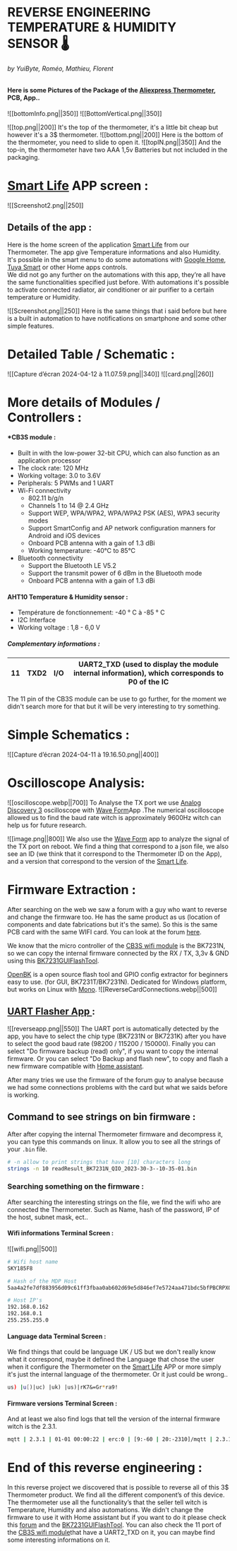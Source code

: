 # REVERSE ENGINEERING TEMPERATURE & HUMIDITY SENSOR 🌡️
###### by YuiByte, Roméo, Mathieu, Florent

#### Here is some Pictures of the Package of the [Aliexpress Thermometer](https://fr.aliexpress.com/item/1005006534648116.html), PCB, App..

![[bottomInfo.png||350]]
![[BottomVertical.png||350]]

![[top.png||200]]
It's the top of the thermometer, it's a little bit cheap but however it's a 3$ thermometer.
![[bottom.png||200]]
Here is the bottom of the thermometer, you need to slide to open it.
![[topIN.png||350]]
And the top-in, the thermometer have two AAA 1,5v Batteries but not included in the packaging.
# [Smart Life](https://play.google.com/store/apps/details?id=com.tuya.smartlife&hl=fr&gl=US) APP screen :
![[Screenshot2.png||250]]
## Details of the app :
Here is the home screen of the application [Smart Life](https://play.google.com/store/apps/details?id=com.tuya.smartlife&hl=fr&gl=US) from our Thermometer. The app give Temperature informations and also Humidity. It's possible in the smart menu to do some automations with [Google Home](https://play.google.com/store/apps/details?id=com.google.android.apps.chromecast.app&hl=fr&gl=US), [Tuya Smart](https://play.google.com/store/apps/details?id=com.tuya.smart&hl=fr&gl=US) or other Home apps controls.   
We did not go any further on the automations with this app, they’re all have the same functionalities specified just before. With automations it's possible to activate connected radiator, air conditioner or air purifier to a certain temperature or Humidity.

![[Screenshot.png||250]]
Here is the same things that i said before but here is a built in automation to have notifications on smartphone and some other simple features.
# Detailed Table / Schematic : 
![[Capture d’écran 2024-04-12 à 11.07.59.png||340]]                    ![[card.png||260]]

# More details of Modules / Controllers :

#### *CB3S module :
- Built in with the low-power 32-bit CPU, which can also function as an application processor
- The clock rate: 120 MHz
- Working voltage: 3.0 to 3.6V
- Peripherals: 5 PWMs and 1 UART
- Wi-Fi connectivity
    - 802.11 b/g/n
    - Channels 1 to 14 @ 2.4 GHz
    - Support WEP, WPA/WPA2, WPA/WPA2 PSK (AES), WPA3 security modes
    - Support SmartConfig and AP network configuration manners for Android and iOS devices
    - Onboard PCB antenna with a gain of 1.3 dBi
    - Working temperature: -40℃ to 85℃
- Bluetooth connectivity
    - Support the Bluetooth LE V5.2
    - Support the transmit power of 6 dBm in the Bluetooth mode
    - Onboard PCB antenna with a gain of 1.3 dBi
#### AHT10 Temperature & Humidity sensor :
- Température de fonctionnement: -40 ° C à -85 ° C
- I2C Interface
- Working voltage : 1,8 - 6,0 V
##### Complementary informations :

| 11  | TXD2 | I/O | UART2_TXD (used to display the module internal information), which corresponds to P0 of the IC |
| --- | ---- | --- | ---------------------------------------------------------------------------------------------- |

The 11 pin of the CB3S module can be use to go further, for the moment we didn't search more for that but it will be very interesting to try something.

# Simple Schematics :
![[Capture d’écran 2024-04-11 à 19.16.50.png||400]]
# Oscilloscope Analysis:
![[oscilloscope.webp||700]]
To Analyse the TX port we use [Analog Discovery 3](https://digilent.com/shop/analog-discovery-3/) oscilloscope with [Wave Form](https://digilent.com/reference/)App .The numerical oscilloscope allowed us to find the baud rate witch is approximately 9600Hz witch can help us for future research.

![[image.png||800]]
We also use the [Wave Form](https://digilent.com/reference/) app to analyze the signal of the TX port on reboot. We find a thing that correspond to a json file, we also see an ID (we think that it correspond to the Thermometer ID on the App), and a version that correspond to the version of the [Smart Life](https://play.google.com/store/apps/details?id=com.tuya.smartlife&hl=fr&gl=US).
# Firmware Extraction :
After searching on the web we saw a forum with a guy who want to reverse and change the firmware too. He has the same product as us (location of components and date fabrications but it's the same). So this is the same PCB card with the same WIFI card. You can look at the forum [here](https://www.elektroda.com/rtvforum/topic3968377.html).

We know that the micro controller of the [CB3S wifi module](https://developer.tuya.com/en/docs/iot/cb3s?id=Kai94mec0s076) is the BK7231N, so we can copy the internal firmware connected by the RX / TX, 3,3v & GND using this [BK7231GUIFlashTool](https://github.com/openshwprojects/BK7231GUIFlashTool?tab=readme-ov-file).

[OpenBK](https://github.com/openshwprojects/BK7231GUIFlashTool?tab=readme-ov-file) is a open source flash tool and GPIO config extractor for beginners easy to use. (for GUI, BK7231T/BK7231N). Dedicated for Windows platform, but works on Linux with [Mono](https://www.mono-project.com/).
![[ReverseCardConnections.webp||500]]
## [UART Flasher App ](https://github.com/openshwprojects/BK7231GUIFlashTool?tab=readme-ov-file) :
![[reverseapp.png||550]]
The UART port is automatically detected by the app, you have to select the chip type (BK7231N or BK7231K) after you have to select the good baud rate (98200 / 115200 / 150000). Finally you can select "Do firmware backup (read) only", if you want to copy the internal firmware. Or you can select "Do Backup and flash new", to copy and flash a new firmware compatible with [Home assistant](https://www.home-assistant.io/).

After many tries we use the firmware of the forum guy to analyse because we had some connections problems with the card but what we saids before is working.
## Command to see strings on bin firmware :
After after copying the internal Thermometer firmware and decompress it, you can type this commands on linux. It allow you to see all the strings of your ```.bin``` file.

```bash
# -n allow to print strings that have [10] characters long
strings -n 10 readResult_BK7231N_QIO_2023-30-3--10-35-01.bin
```
### Searching something on the firmware :
After searching the interesting strings on the file, we find the wifi who are connected the Thermometer. Such as Name, hash of the password, IP of the host, subnet mask, ect..
#### Wifi informations Terminal Screen :
![[wifi.png||500]]
```bash
# Wifi host name
SKY185F8

# Hash of the MDP Host
5aa4a2fe7df883956d09c61ff3fbaa0ab602d69e5d846ef7e5724aa471bdc5bfPBCRPXQTVQ

# Host IP's
192.168.0.162
192.168.0.1
255.255.255.0

```
#### Language data Terminal Screen :
We find things that could be language UK / US but we don't really know what it correspond, maybe it defined the Language that chose the user when it configure the Thermometer on the [Smart Life](https://play.google.com/store/apps/details?id=com.tuya.smartlife&hl=fr&gl=US) APP or more simply it's just the internal language of the thermometer. Or it just could be wrong..

```bash
us) |u[)|uc) |uk) |us)|rK7&=Gr*ra9!
```
#### Firmware versions Terminal Screen :
And at least we also find logs that tell the version of the internal firmware witch is the 2.3.1.
```bash
mqtt | 2.3.1 | 01-01 00:00:22 | erc:0 | [9:-60 | 20:-2310]/mqtt | 2.3.1 | 01-01 00:00:60 | 10：-2307］/mqtt | 2.3.1 | 01-01 00:00:41 | erc:10 |[9：-60 | 10：-2307］/mqtt | 2.3.1 | 01-01 00:00:51 | erc:20 | [9:-61 |10:-2307]/
```
# End of this reverse engineering :
In this reverse project we discovered that is possible to reverse all of this 3$ Thermometer product. We find all the different component’s of this device. The thermometer use all the functionality’s that the seller tell witch is Temperature, Humidity and also automations. We didn't change the firmware to use it with Home assistant but if you want to do it please check this [forum](https://www.elektroda.com/rtvforum/topic3968377.html) and the [BK7231GUIFlashTool](https://github.com/openshwprojects/BK7231GUIFlashTool?tab=readme-ov-file). You can also check the 11 port of the [CB3S wifi module](https://developer.tuya.com/en/docs/iot/cb3s?id=Kai94mec0s076)that have a UART2_TXD on it, you can maybe find some interesting informations on it.
